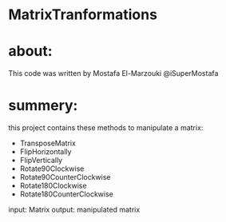 # MatrixTranformations
# about:
This code was written by Mostafa El-Marzouki @iSuperMostafa
# summery:
this project contains these methods to manipulate a matrix:
- TransposeMatrix
- FlipHorizontally
- FlipVertically
- Rotate90Clockwise
- Rotate90CounterClockwise
- Rotate180Clockwise
- Rotate180CounterClockwise

input: Matrix
output: manipulated matrix
